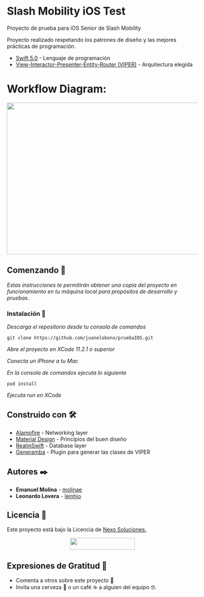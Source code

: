# Slash Mobility iOS Test

Proyecto de prueba para iOS Senior de Slash Mobility

Proyecto realizado respetando los patrones de diseño y las mejores prácticas de programación.

* [Swift 5.0](https://swift.org/blog/swift-5-released/) - Lenguaje de programación
* [View-Interactor-Presenter-Entity-Router (VIPER)](https://www.objc.io/issues/13-architecture/viper/) - Arquitectura elegida

# Workflow Diagram:

<p align="center">
  <img width="700" height="400" src="https://github.com/usman-pucit/VIPER_Swift/blob/developer/images/bpM7t.png">
</p>

## Comenzando 🚀

_Estas instrucciones te permitirán obtener una copia del proyecto en funcionamiento en tu máquina local para propósitos de desarrollo y pruebas._

### Instalación 🔧

_Descarga el repositorio desde tu consola de comandos_

```
git clone https://github.com/juanelobono/pruebaIOS.git
```

_Abre el proyecto en XCode 11.2.1 o superior_

_Conecta un iPhone a tu Mac_

_En la consola de comandos ejecuta lo siguiente_

```
pod install
```

_Ejecuta run en XCode_

## Construido con 🛠️

* [Alamofire](https://github.com/Alamofire/Alamofire) - Networking layer
* [Material Design](https://material.io/design/introduction/) - Principios del buen diseño
* [RealmSwift](https://realm.io/docs/swift/latest/) - Database layer
* [Generamba](URL "https://github.com/strongself/Generamba") - Plugin para generar las clases de VIPER

## Autores ✒️

* **Emanuel Molina** - [molinae](https://github.com/molinae)
* **Leonardo Lovera** - [leinhio](https://github.com/leinhio)

## Licencia 📄

Este proyecto está bajo la Licencia de [Nexo Soluciones. <p align="center"><img width="171" height="31" src="http://www.nexosoluciones.com.ar/images/MiniLogo.png"></p>](http://www.nexosoluciones.com.ar/)

## Expresiones de Gratitud 🎁

* Comenta a otros sobre este proyecto 📢
* Invita una cerveza 🍺 o un café ☕ a alguien del equipo 🤓.


